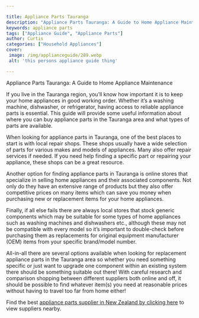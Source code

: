 ```yaml
---

title: Appliance Parts Tauranga
description: "Appliance Parts Tauranga: A Guide to Home Appliance Maintenance...get more detail"
keywords: appliance parts
tags: ["Appliance Guide", "Appliance Parts"]
author: Curtis
categories: ["Household Appliances"]
cover: 
 image: /img/applianceguide/289.webp
 alt: 'this persons appliance guide thing'

---
```


Appliance Parts Tauranga: A Guide to Home Appliance Maintenance

If you live in the Tauranga region, you’ll know how important it is to keep your home appliances in good working order. Whether it’s a washing machine, dishwasher, or refrigerator, having access to reliable appliance parts is essential. This guide will provide some useful information about where you can buy appliance parts in the Tauranga area and what types of parts are available. 

When looking for appliance parts in Tauranga, one of the best places to start is with local repair shops. These shops usually have a wide selection of parts for various makes and models of appliances. Many also offer repair services if needed. If you need help finding a specific part or repairing your appliance, these shops can be a great resource. 

Another option for finding appliance parts in Tauranga is online stores that specialize in selling home appliances and their associated components. Not only do they have an extensive range of products but they also offer competitive prices on many items which can save you money when purchasing new or replacement items for your home appliances. 

Finally, if all else fails there are always local stores that stock generic components which may be suitable for some types of home appliances such as washing machines and dishwashers etc., although these may not be compatible with every model so it’s important to double-check before purchasing them as replacements for original equipment manufacturer (OEM) items from your specific brand/model number. 

 All-in-all there are several options available when looking for replacement appliance parts in the Tauranga area so whether you need something specific or just want to upgrade one component within an existing system there should be something suitable out there! With careful research and comparison shopping between different suppliers both online and off, it should be possible to find whatever item(s) you need at reasonable prices without having to travel too far from home either!

 Find the best <a href="/pages/appliance-parts-suppliers/new-zealand/">appliance parts supplier in New Zealand by clicking here</a> to view suppliers nearby.
